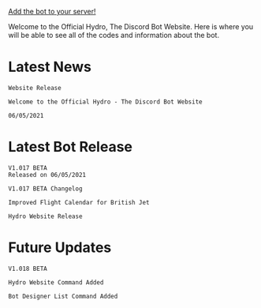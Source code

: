 [Add the bot to your server!](https://discord.com/oauth2/authorize?client_id=750313071368732734&scope=bot%20applications.commands&permissions=2147483647)

Welcome to the Official Hydro, The Discord Bot Website. Here is where you will be able to see all of the codes and information about the bot.

# Latest News
```
Website Release

Welcome to the Official Hydro - The Discord Bot Website

06/05/2021
```

# Latest Bot Release
```
V1.017 BETA
Released on 06/05/2021

V1.017 BETA Changelog

Improved Flight Calendar for British Jet

Hydro Website Release
```
# Future Updates
```
V1.018 BETA

Hydro Website Command Added 

Bot Designer List Command Added

```